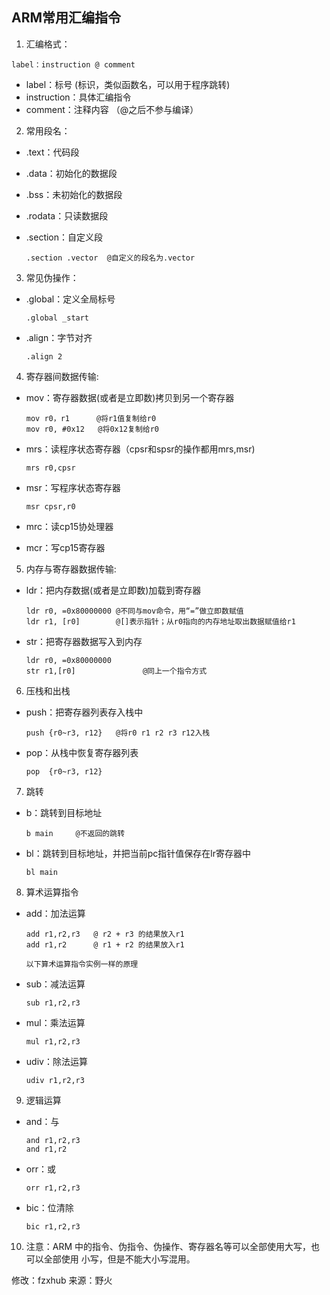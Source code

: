 ## ARM常用汇编指令

1. 汇编格式：

```
label：instruction @ comment
```

- label：标号  (标识，类似函数名，可以用于程序跳转)
- instruction：具体汇编指令
- comment：注释内容 （@之后不参与编译）

2. 常用段名：

- .text：代码段

- .data：初始化的数据段

- .bss：未初始化的数据段

- .rodata：只读数据段

- .section：自定义段

  ```
  .section .vector  @自定义的段名为.vector
  ```

3. 常见伪操作：

- .global：定义全局标号

  ```
  .global _start
  ```

- .align：字节对齐

  ```
  .align 2
  ```


4. 寄存器间数据传输:

- mov：寄存器数据(或者是立即数)拷贝到另一个寄存器

  ```
  mov r0，r1      @将r1值复制给r0
  mov r0, #0x12   @将0x12复制给r0
  ```

- mrs：读程序状态寄存器（cpsr和spsr的操作都用mrs,msr)

  ```
  mrs r0,cpsr
  ```

- msr：写程序状态寄存器

  ```
  msr cpsr,r0
  ```

- mrc：读cp15协处理器

  

- mcr：写cp15寄存器



5. 内存与寄存器数据传输:

- ldr：把内存数据(或者是立即数)加载到寄存器

  ```
  ldr r0, =0x80000000 @不同与mov命令，用“=”做立即数赋值
  ldr r1, [r0]        @[]表示指针；从r0指向的内存地址取出数据赋值给r1
  ```

- str：把寄存器数据写入到内存

  ```
  ldr r0, =0x80000000
  str r1,[r0]				@同上一个指令方式
  ```



6. 压栈和出栈

- push：把寄存器列表存入栈中

  ```
  push {r0~r3, r12}   @将r0 r1 r2 r3 r12入栈
  ```

- pop：从栈中恢复寄存器列表

  ```
  pop  {r0~r3, r12}
  ```



7. 跳转

- b：跳转到目标地址

  ```
  b main     @不返回的跳转
  ```

- bl：跳转到目标地址，并把当前pc指针值保存在lr寄存器中

  ```
  bl main
  ```



8. 算术运算指令

- add：加法运算

  ```
  add r1,r2,r3   @ r2 + r3 的结果放入r1
  add r1,r2      @ r1 + r2 的结果放入r1
  
  以下算术运算指令实例一样的原理
  ```

- sub：减法运算

  ```
  sub r1,r2,r3
  ```

- mul：乘法运算

  ```
  mul r1,r2,r3
  ```

- udiv：除法运算

  ```
  udiv r1,r2,r3
  ```



9. 逻辑运算

- and：与

  ```
  and r1,r2,r3
  and r1,r2
  ```

- orr：或

  ```
  orr r1,r2,r3
  ```

- bic：位清除

  ```
  bic r1,r2,r3
  ```

10.  注意：ARM 中的指令、伪指令、伪操作、寄存器名等可以全部使用大写，也可以全部使用 小写，但是不能大小写混用。

修改：fzxhub    来源：野火 